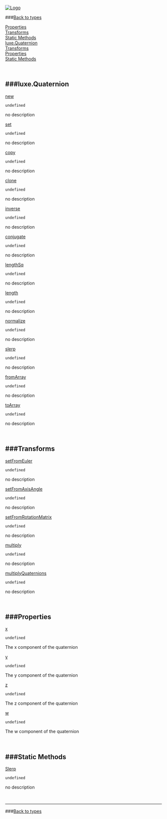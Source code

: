 
[![Logo](http://luxeengine.com/images/logo.png)](index.html)

###[Back to types](types.html)   

[Properties](#Properties)   
[Transforms](#Transforms)   
[Static Methods](#StaticMethods)   
[luxe.Quaternion](undefined)   
[Transforms](Transforms)   
[Properties](Properties)   
[Static Methods](StaticMethods)   


&nbsp;   

###luxe.Quaternion   
---
<a class="lift" name="new" href="#new">new</a>



    undefined

<span class="small_desc_flat"> no description </span>   

<a class="lift" name="set" href="#set">set</a>



    undefined

<span class="small_desc_flat"> no description </span>   

<a class="lift" name="copy" href="#copy">copy</a>



    undefined

<span class="small_desc_flat"> no description </span>   

<a class="lift" name="clone" href="#clone">clone</a>



    undefined

<span class="small_desc_flat"> no description </span>   

<a class="lift" name="inverse" href="#inverse">inverse</a>



    undefined

<span class="small_desc_flat"> no description </span>   

<a class="lift" name="conjugate" href="#conjugate">conjugate</a>



    undefined

<span class="small_desc_flat"> no description </span>   

<a class="lift" name="lengthSq" href="#lengthSq">lengthSq</a>



    undefined

<span class="small_desc_flat"> no description </span>   

<a class="lift" name="length" href="#length">length</a>



    undefined

<span class="small_desc_flat"> no description </span>   

<a class="lift" name="normalize" href="#normalize">normalize</a>



    undefined

<span class="small_desc_flat"> no description </span>   

<a class="lift" name="slerp" href="#slerp">slerp</a>



    undefined

<span class="small_desc_flat"> no description </span>   

<a class="lift" name="fromArray" href="#fromArray">fromArray</a>



    undefined

<span class="small_desc_flat"> no description </span>   

<a class="lift" name="toArray" href="#toArray">toArray</a>



    undefined

<span class="small_desc_flat"> no description </span>   

&nbsp;   

<a class="lift" name="Transforms" ></a>
###Transforms   
---
<a class="lift" name="setFromEuler" href="#setFromEuler">setFromEuler</a>



    undefined

<span class="small_desc_flat"> no description </span>   

<a class="lift" name="setFromAxisAngle" href="#setFromAxisAngle">setFromAxisAngle</a>



    undefined

<span class="small_desc_flat"> no description </span>   

<a class="lift" name="setFromRotationMatrix" href="#setFromRotationMatrix">setFromRotationMatrix</a>



    undefined

<span class="small_desc_flat"> no description </span>   

<a class="lift" name="multiply" href="#multiply">multiply</a>



    undefined

<span class="small_desc_flat"> no description </span>   

<a class="lift" name="multiplyQuaternions" href="#multiplyQuaternions">multiplyQuaternions</a>



    undefined

<span class="small_desc_flat"> no description </span>   

&nbsp;   

<a class="lift" name="Properties" ></a>
###Properties   
---
<a class="lift" name="x" href="#x">x</a>



    undefined

<span class="small_desc_flat"> The x component of the quaternion </span>   

<a class="lift" name="y" href="#y">y</a>



    undefined

<span class="small_desc_flat"> The y component of the quaternion </span>   

<a class="lift" name="z" href="#z">z</a>



    undefined

<span class="small_desc_flat"> The z component of the quaternion </span>   

<a class="lift" name="w" href="#w">w</a>



    undefined

<span class="small_desc_flat"> The w component of the quaternion </span>   

&nbsp;   

<a class="lift" name="Static Methods" ></a>
###Static Methods   
---
<a class="lift" name="Slerp" href="#Slerp">Slerp</a>



    undefined

<span class="small_desc_flat"> no description </span>   



&nbsp;
&nbsp;
&nbsp;

---  
###[Back to types](types.html)   


&nbsp;   
&nbsp;   